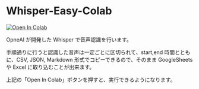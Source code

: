 # Whisper-Easy-Colab

[![Open In Colab](https://colab.research.google.com/assets/colab-badge.svg)](https://colab.research.google.com/github/akitana-airtanker/Whisper-Easy-Colab/blob/master/Whisper.ipynb)

OpneAI が開発した Whisper で音声認識を行います。

手順通りに行うと認識した音声は一定ごとに区切られて、start,end 時間とともに、CSV, JSON, Markdown 形式でコピーできるので、そのまま GoogleSheets や Excel に取り込むことが出来ます。

上記の「Open In Colab」ボタンを押すと、実行できるようになります。
